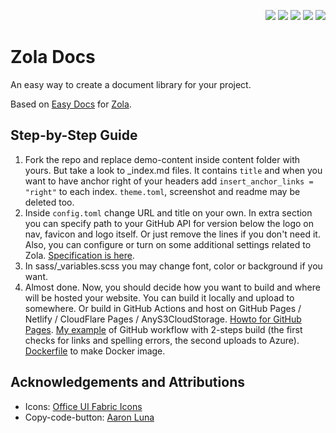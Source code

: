 <p align="right">
  <img src="https://img.shields.io/github/languages/code-size/semanticdata/zola-docs" />
  <img src="https://img.shields.io/github/repo-size/semanticdata/zola-docs" />
  <img src="https://img.shields.io/github/commit-activity/t/semanticdata/zola-docs" />
  <img src="https://img.shields.io/github/last-commit/semanticdata/zola-docs" />
  <img src="https://img.shields.io/website/https/semanticdata.github.io/zola-docs.svg" />
</p>

# Zola Docs

An easy way to create a document library for your project.

Based on [Easy Docs](https://github.com/codeandmedia/zola_easydocs_theme) for [Zola](https://www.getzola.org).

## Step-by-Step Guide

1. Fork the repo and replace demo-content inside content folder with yours. But take a look to _index.md files. It contains `title` and when you want to have anchor right of your headers add `insert_anchor_links = "right"` to each index. `theme.toml`, screenshot and readme may be deleted too.
2. Inside `config.toml` change URL and title on your own. In extra section you can specify path to your GitHub API for version below the logo on nav, favicon and logo itself. Or just remove the lines if you don't need it. Also, you can configure or turn on some additional settings related to Zola. [Specification is here](https://www.getzola.org/documentation/getting-started/configuration/).
3. In sass/_variables.scss you may change font, color or background if you want.
4. Almost done. Now, you should decide how you want to build and where will be hosted your website. You can build it locally and upload to somewhere. Or build in GitHub Actions and host on GitHub Pages / Netlify / CloudFlare Pages / AnyS3CloudStorage. [Howto for GitHub Pages](https://www.getzola.org/documentation/deployment/github-pages/). [My example](https://github.com/o365hq/o365hq.com/blob/main/.github/workflows/main.yml) of GitHub workflow with 2-steps build (the first checks for links and spelling errors, the second uploads to Azure). [Dockerfile](https://github.com/codeandmedia/zola_docsascode_theme/blob/master/Dockerfile) to make Docker image.

## Acknowledgements and Attributions

* Icons: [Office UI Fabric Icons](https://uifa=bricicons.azurewebsites.net/)
* Copy-code-button: [Aaron Luna](https://aaronluna.dev/blog/add-copy-button-to-code-blocks-hugo-chroma/)
